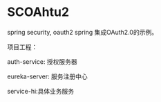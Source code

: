 # SCOAhtu2
spring security, oauth2
spring 集成OAuth2.0的示例。

项目工程：

auth-service: 授权服务器

eureka-server: 服务注册中心

service-hi:具体业务服务 
